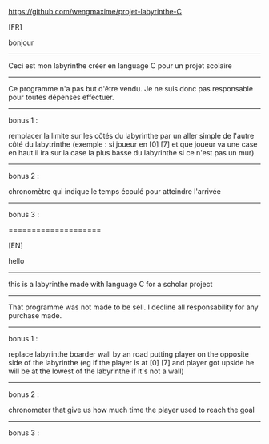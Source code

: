 https://github.com/wengmaxime/projet-labyrinthe-C

[FR]

bonjour

-------------------

Ceci est mon labyrinthe créer en language C pour un projet scolaire

-------------------

Ce programme n'a pas but d'être vendu. Je ne suis donc pas responsable pour toutes dépenses effectuer.

-------------------

bonus 1 :

remplacer la limite sur les côtés du labyrinthe par un aller simple de l'autre côté du labytrinthe (exemple : si joueur en [0] [7] et que joueur va une case en haut il ira sur la case la plus basse du labyrinthe si ce n'est pas un mur)

-------------------

bonus 2 :

chronomètre qui indique le temps écoulé pour atteindre l'arrivée

-------------------

bonus 3 :

====================

[EN]

hello

-------------------

this is a labyrinthe made with language C for a scholar project

-------------------

That programme was not made to be sell. I decline all responsability for any purchase made.

-------------------

bonus 1 :

replace labyrinthe boarder wall by an road putting player on the opposite side of the labyrinthe (eg if the player is at [0] [7] and player got upside he will be at the lowest of the labyrinthe if it's not a wall)

-------------------

bonus 2 :

chronometer that give us how much time the player used to reach the goal

-------------------

bonus 3 :

